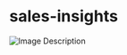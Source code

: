 # sales-insights
![Image Description](https://github.com/chaymamchirgui/sales-insights/blob/main/Capture%20d'%C3%A9cran%202023-12-15%20135332.png?raw=true)



